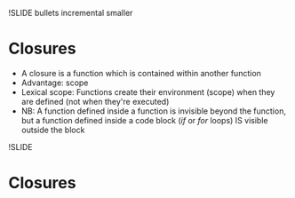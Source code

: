 !SLIDE bullets incremental smaller

# Closures #

* A closure is a function which is contained within another function
* Advantage: scope
* Lexical scope: Functions create their environment (scope) when they are defined (not when they're executed)
* NB: A function defined inside a function is invisible beyond the function, but a function defined inside a code block (<i>if</i> or <i>for</i> loops) IS visible outside the block

!SLIDE

# Closures #